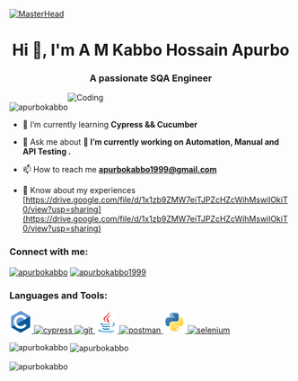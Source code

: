 [![MasterHead](https://i.makeagif.com/media/12-12-2022/HuUl_K.gif)](https://github.com/Apurbokabbo/Apurbokabbo)
<h1 align="center">Hi 👋, I'm A M Kabbo Hossain Apurbo</h1>
<h3 align="center">A passionate SQA Engineer</h3>
<img align="right" alt="Coding" width="400" src="https://i.pinimg.com/originals/b8/33/78/b83378fbaf9f0ea218f9a11558b03aa4.gif"/>

<p align="left"> <img src="https://komarev.com/ghpvc/?username=apurbokabbo&label=Profile%20views&color=0e75b6&style=flat" alt="apurbokabbo" /> </p>

- 🌱 I’m currently learning **Cypress && Cucumber**

- 💬 Ask me about **🔭 I’m currently working on Automation, Manual and API Testing .**

- 📫 How to reach me **apurbokabbo1999@gmail.com**

- 📄 Know about my experiences [https://drive.google.com/file/d/1x1zb9ZMW7eiTJPZcHZcWihMswilOkiT0/view?usp=sharing](https://drive.google.com/file/d/1x1zb9ZMW7eiTJPZcHZcWihMswilOkiT0/view?usp=sharing)

<h3 align="left">Connect with me:</h3>
<p align="left">
<a href="https://linkedin.com/in/apurbokabbo" target="blank"><img align="center" src="https://raw.githubusercontent.com/rahuldkjain/github-profile-readme-generator/master/src/images/icons/Social/linked-in-alt.svg" alt="apurbokabbo" height="30" width="40" /></a>
<a href="https://fb.com/apurbokabbo1999" target="blank"><img align="center" src="https://raw.githubusercontent.com/rahuldkjain/github-profile-readme-generator/master/src/images/icons/Social/facebook.svg" alt="apurbokabbo1999" height="30" width="40" /></a>
</p>

<h3 align="left">Languages and Tools:</h3>
<p align="left"> <a href="https://www.cprogramming.com/" target="_blank" rel="noreferrer"> <img src="https://raw.githubusercontent.com/devicons/devicon/master/icons/c/c-original.svg" alt="c" width="40" height="40"/> </a> <a href="https://www.cypress.io" target="_blank" rel="noreferrer"> <img src="https://raw.githubusercontent.com/simple-icons/simple-icons/6e46ec1fc23b60c8fd0d2f2ff46db82e16dbd75f/icons/cypress.svg" alt="cypress" width="40" height="40"/> </a> <a href="https://git-scm.com/" target="_blank" rel="noreferrer"> <img src="https://www.vectorlogo.zone/logos/git-scm/git-scm-icon.svg" alt="git" width="40" height="40"/> </a> <a href="https://www.java.com" target="_blank" rel="noreferrer"> <img src="https://raw.githubusercontent.com/devicons/devicon/master/icons/java/java-original.svg" alt="java" width="40" height="40"/> </a> <a href="https://postman.com" target="_blank" rel="noreferrer"> <img src="https://www.vectorlogo.zone/logos/getpostman/getpostman-icon.svg" alt="postman" width="40" height="40"/> </a> <a href="https://www.python.org" target="_blank" rel="noreferrer"> <img src="https://raw.githubusercontent.com/devicons/devicon/master/icons/python/python-original.svg" alt="python" width="40" height="40"/> </a> <a href="https://www.selenium.dev" target="_blank" rel="noreferrer"> <img src="https://raw.githubusercontent.com/detain/svg-logos/780f25886640cef088af994181646db2f6b1a3f8/svg/selenium-logo.svg" alt="selenium" width="40" height="40"/> </a> </p>

<p><img align="left" src="https://github-readme-stats.vercel.app/api/top-langs?username=apurbokabbo&show_icons=true&locale=en&layout=compact" alt="apurbokabbo" /></p>

<p>&nbsp;<img align="center" src="https://github-readme-stats.vercel.app/api?username=apurbokabbo&show_icons=true&locale=en" alt="apurbokabbo" /></p>

<p><img align="center" src="https://github-readme-streak-stats.herokuapp.com/?user=apurbokabbo&" alt="apurbokabbo" /></p>
